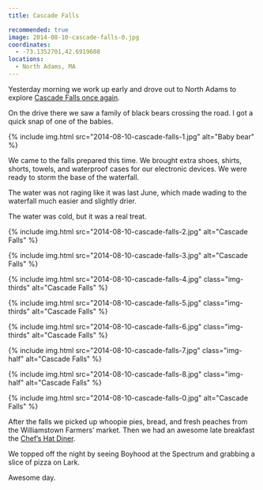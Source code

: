 ```yaml
---
title: Cascade Falls

recommended: true
image: 2014-08-10-cascade-falls-0.jpg
coordinates:
  - -73.1352701,42.6919608
locations:
  - North Adams, MA
---
```


Yesterday morning we work up early and drove out to North Adams to explore [Cascade Falls once again](/adventures/2013/06/02/this-weekend/).

On the drive there we saw a family of black bears crossing the road. I got a quick snap of one of the babies.

{% include img.html src="2014-08-10-cascade-falls-1.jpg" alt="Baby bear" %}

We came to the falls prepared this time. We brought extra shoes, shirts, shorts, towels, and waterproof cases for our electronic devices. We were ready to storm the base of the waterfall.

The water was not raging like it was last June, which made wading to the waterfall much easier and slightly drier.

The water was cold, but it was a real treat.

<div class="photos">

{% include img.html src="2014-08-10-cascade-falls-2.jpg" alt="Cascade Falls" %}

{% include img.html src="2014-08-10-cascade-falls-3.jpg" alt="Cascade Falls" %}

{% include img.html src="2014-08-10-cascade-falls-4.jpg" class="img-thirds" alt="Cascade Falls" %}

{% include img.html src="2014-08-10-cascade-falls-5.jpg" class="img-thirds" alt="Cascade Falls" %}

{% include img.html src="2014-08-10-cascade-falls-6.jpg" class="img-thirds" alt="Cascade Falls" %}

{% include img.html src="2014-08-10-cascade-falls-7.jpg" class="img-half" alt="Cascade Falls" %}

{% include img.html src="2014-08-10-cascade-falls-8.jpg" class="img-half" alt="Cascade Falls" %}

{% include img.html src="2014-08-10-cascade-falls-0.jpg" alt="Cascade Falls" %}

</div>

After the falls we picked up whoopie pies, bread, and fresh peaches from the Williamstown Farmers&rsquo; market. Then we had an awesome late breakfast the [Chef&rsquo;s Hat Diner](http://www.chefshatdiner.com/).

We topped off the night by seeing Boyhood at the Spectrum and grabbing a slice of pizza on Lark.

Awesome day.
